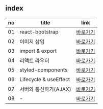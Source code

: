 index
---
|no|title|link|
|-|-|-|
|01|react-bootstrap|[바로가기](./01)|
|02|이미지 삽입|[바로가기](./02)|
|03|import & export|[바로가기](./03)|
|04|리액트 라우터|[바로가기](./04)|
|05|styled-components|[바로가기](./05)|
|06|Lifecycle & useEffect|[바로가기](./06)|
|07|서버와 통신하기(AJAX)|[바로가기](./07)|
|08|-|[바로가기](./08)|
